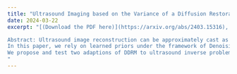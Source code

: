 ```yaml
---
title: "Ultrasound Imaging based on the Variance of a Diffusion Restoration Model"
date: 2024-03-22
excerpt: "[(Download the PDF here)](https://arxiv.org/abs/2403.15316), [(The code is available here)](https://github.com/Yuxin-Zhang-Jasmine/DRUS-v1).\\

Abstract: Ultrasound image reconstruction can be approximately cast as a linear inverse problem that has traditionally been solved with penalized optimization using the $l_1$ or $l_2$ norm, or wavelet-based terms. However, such regularization functions often struggle to balance the sparsity and the smoothness. A promising alternative is using learned priors to make the prior knowledge closer to reality. 
In this paper, we rely on learned priors under the framework of Denoising Diffusion Restoration Models (DDRM), initially conceived for restoration tasks with natural images. 
We propose and test two adaptions of DDRM to ultrasound inverse problem models, DRUS and WDRUS. Our experiments on synthetic and PICMUS data show that from a single plane wave our method can achieve image quality comparable to or better than DAS and state-of-the-art methods. 
"
---
```

